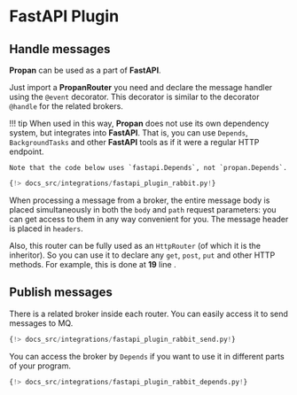 # **FastAPI** Plugin

## Handle messages

**Propan** can be used as a part of **FastAPI**.

Just import a **PropanRouter** you need and declare the message handler
using the `@event` decorator. This decorator is similar to the decorator `@handle` for the related brokers.

!!! tip
    When used in this way, **Propan** does not use its own dependency system, but integrates into **FastAPI**.
    That is, you can use `Depends`, `BackgroundTasks` and other **FastAPI** tools as if it were a regular HTTP endpoint.

    Note that the code below uses `fastapi.Depends`, not `propan.Depends`.

```python linenums="1" hl_lines="1 7 15 19 23"
{!> docs_src/integrations/fastapi_plugin_rabbit.py!}
```

When processing a message from a broker, the entire message body is placed simultaneously in both the `body` and `path` request parameters: you can get access to them in any way convenient for you. The message header is placed in `headers`.

Also, this router can be fully used as an `HttpRouter` (of which it is the inheritor). So you can
use it to declare any `get`, `post`, `put` and other HTTP methods. For example, this is done at  **19** line .

## Publish messages

There is a related broker inside each router. You can easily access it to send messages to MQ.

```python linenums="1" hl_lines="6 10"
{!> docs_src/integrations/fastapi_plugin_rabbit_send.py!}
```

You can access the broker by `Depends` if you want to use it in different parts of your program.

```python linenums="1" hl_lines="8 14-15"
{!> docs_src/integrations/fastapi_plugin_rabbit_depends.py!}
```